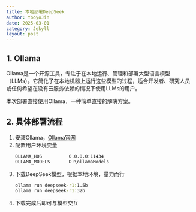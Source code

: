 ```yaml
---
title: 本地部署DeepSeek
author: YooyoJin
date: 2025-03-01
category: Jekyll
layout: post
---
```


## 1. Ollama

Ollama是一个开源工具，专注于在本地运行、管理和部署大型语言模型（LLMs）。它简化了在本地机器上运行这些模型的过程，适合开发者、研究人员或任何希望在没有云服务依赖的情况下使用LLMs的用户。

本次部署直接使用Ollama，一种简单直接的解决方案。

## 2. 具体部署流程

1. 安装Ollama，[Ollama官网](https://ollama.com/)
1. 配置用户环境变量
    ``` cmd
    OLLAMA_HOS          0.0.0.0:11434
    OLLAMA_MODELS       D:\ollamaModels
    ```
1. 下载DeepSeek模型，根据本地环境，量力而行
    ``` cmd
    ollama run deepseek-r1:1.5b
    ollama run deepseek-r1:32b
    ```
1. 下载完成后即可与模型交互